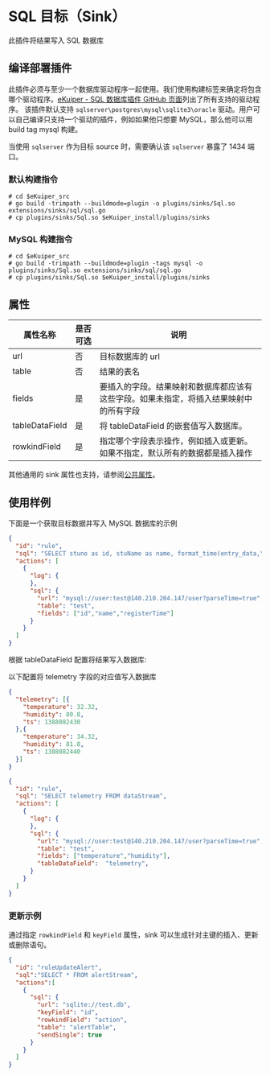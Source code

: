 # SQL 目标（Sink）

此插件将结果写入 SQL 数据库

## 编译部署插件

此插件必须与至少一个数据库驱动程序一起使用。我们使用构建标签来确定将包含哪个驱动程序。[eKuiper - SQL 数据库插件 GitHub 页面](https://github.com/lf-edge/ekuiper/tree/master/extensions/sqldatabase/driver)列出了所有支持的驱动程序。
该插件默认支持 `sqlserver\postgres\mysql\sqlite3\oracle` 驱动。用户可以自己编译只支持一个驱动的插件，例如如果他只想要 MySQL，那么他可以用 build tag mysql 构建。

当使用 `sqlserver` 作为目标 source 时，需要确认该 `sqlserver` 暴露了 1434 端口。

### 默认构建指令

```shell
# cd $eKuiper_src
# go build -trimpath --buildmode=plugin -o plugins/sinks/Sql.so extensions/sinks/sql/sql.go
# cp plugins/sinks/Sql.so $eKuiper_install/plugins/sinks
```

### MySQL 构建指令

```shell
# cd $eKuiper_src
# go build -trimpath --buildmode=plugin -tags mysql -o plugins/sinks/Sql.so extensions/sinks/sql/sql.go
# cp plugins/sinks/Sql.so $eKuiper_install/plugins/sinks
```

## 属性

| 属性名称  | 是否可选 | 说明                                                  |
| -------------- | -------- | ------------------------------------------------------------ |
| url            | 否    | 目标数据库的 url                                             |
| table          | 否    | 结果的表名                                                   |
| fields         | 是     | 要插入的字段。结果映射和数据库都应该有这些字段。如果未指定，将插入结果映射中的所有字段 |
| tableDataField | 是     | 将 tableDataField 的嵌套值写入数据库。                       |
| rowkindField   | 是     | 指定哪个字段表示操作，例如插入或更新。如果不指定，默认所有的数据都是插入操作 |

其他通用的 sink 属性也支持，请参阅[公共属性](../overview.md#公共属性)。

## 使用样例

下面是一个获取目标数据并写入 MySQL 数据库的示例

```json
{
  "id": "rule",
  "sql": "SELECT stuno as id, stuName as name, format_time(entry_data,\"YYYY-MM-dd HH:mm:ss\") as registerTime FROM SqlServerStream",
  "actions": [
    {
      "log": {
      },
      "sql": {
        "url": "mysql://user:test@140.210.204.147/user?parseTime=true",
        "table": "test",
        "fields": ["id","name","registerTime"]
      }
    }
  ]
}
```

根据 tableDataField 配置将结果写入数据库:

以下配置将 telemetry 字段的对应值写入数据库

```json
{
  "telemetry": [{
    "temperature": 32.32,
    "humidity": 80.8,
    "ts": 1388082430
  },{
    "temperature": 34.32,
    "humidity": 81.8,
    "ts": 1388082440
  }]
}
```

```json lines
{
  "id": "rule",
  "sql": "SELECT telemetry FROM dataStream",
  "actions": [
    {
      "log": {
      },
      "sql": {
        "url": "mysql://user:test@140.210.204.147/user?parseTime=true",
        "table": "test",
        "fields": ["temperature","humidity"],
        "tableDataField":  "telemetry",
      }
    }
  ]
}
```

### 更新示例

通过指定 `rowkindField` 和 `keyField` 属性，sink 可以生成针对主键的插入、更新或删除语句。

```json
{
  "id": "ruleUpdateAlert",
  "sql":"SELECT * FROM alertStream",
  "actions":[
    {
      "sql": {
        "url": "sqlite://test.db",
        "keyField": "id",
        "rowkindField": "action",
        "table": "alertTable",
        "sendSingle": true
      }
    }
  ]
}
```
